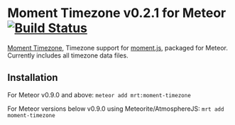 # Moment Timezone v0.2.1 for Meteor [![Build Status](https://travis-ci.org/acreeger/meteor-moment-timezone.svg?branch=master)](https://travis-ci.org/acreeger/meteor-moment-timezone)

[Moment Timezone](http://momentjs.com/timezone/), Timezone support for [moment.js](http://momentjs.com), packaged for Meteor. Currently includes all timezone data files.

Installation
------------

For Meteor v0.9.0 and above:
`meteor add mrt:moment-timezone`

For Meteor versions below v0.9.0 using Meteorite/AtmosphereJS:
`mrt add moment-timezone`
